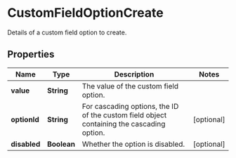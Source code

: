 

# CustomFieldOptionCreate

Details of a custom field option to create.

## Properties

Name | Type | Description | Notes
------------ | ------------- | ------------- | -------------
**value** | **String** | The value of the custom field option. | 
**optionId** | **String** | For cascading options, the ID of the custom field object containing the cascading option. |  [optional]
**disabled** | **Boolean** | Whether the option is disabled. |  [optional]



